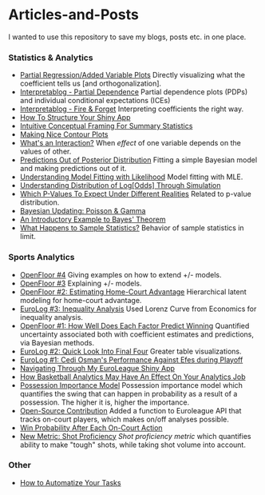 # Articles-and-Posts

I wanted to use this repository to save my blogs, posts etc. in one place.

### Statistics & Analytics

* [Partial Regression/Added Variable Plots](https://yigitasik.github.io/posts/Interpretablog%20-%20Partial%20Regression%20Plots/)
    Directly visualizing what the coefficient tells us [and orthogonalization].
* [Interpretablog - Partial Dependence](https://yigitasik.github.io/posts/Interpretablog%20-%20Partial%20Dependence/)
    Partial dependence plots (PDPs) and individual conditional expectations (ICEs)
* [Interpretablog - Fire & Forget](https://yigitasik.github.io/posts/Interpretablog%20-%20Fire%20and%20Forget/)
    Interpreting coefficients the right way.
* [How To Structure Your Shiny App](https://yigitasik.github.io/posts/How%20to%20Structure%20A%20Shiny%20App/)
* [Intuitive Conceptual Framing For Summary Statistics](https://yigitasik.github.io/posts/Intuitive%20Approach%20to%20Mean%20and%20Variance/)
* [Making Nice Contour Plots](https://yigitasik.github.io/posts/Nicer%20Contour%20Plots/)
* [What's an Interaction?](https://yigitasik.github.io/posts/what%20is%20an%20interaction%20effect/)
    When *effect* of one variable depends on the values of other.
* [Predictions Out of Posterior Distribution](https://yigitasik.github.io/posts/Bayesian%20Way%20-%20Predictions%20out%20of%20Posterior%20Distribution/)
    Fitting a simple Bayesian model and making predictions out of it.
* [Understanding Model Fitting with Likelihood](https://yigitasik.github.io/posts/Model%20Fitting%20with%20Likelihood/)
    Model fitting with MLE.
* [Understanding Distribution of Log[Odds] Through Simulation](https://yigitasik.github.io/posts/Understanding%20distribution%20of%20log[odds%20ratio]%20through%20simulation/)
* [Which P-Values To Expect Under Different Realities](https://yigitasik.github.io/posts/p-value%20distribution/)
    Related to p-value distribution.
* [Bayesian Updating: Poisson & Gamma](http://yigitasik.github.io/posts/Bayesian%20Updating%20with%20Poisson%20and%20Gamma/)
* [An Introductory Example to Bayes' Theorem](https://yigitasik.github.io/posts/Bayes%20Theorem/)
* [What Happens to Sample Statistics?](https://yigitasik.github.io/posts/what%20happens%20to%20sample%20statistics/)
    Behavior of sample statistics in limit.

### Sports Analytics
* [OpenFloor #4](https://thereadstep.substack.com/p/openfloor-4-an-example-for-extension)
    Giving examples on how to extend +/- models.
* [OpenFloor #3](https://thereadstep.substack.com/p/openfloor-3-introduction-to-models)
    Explaining +/- models.
* [OpenFloor #2: Estimating Home-Court Advantage](https://thereadstep.substack.com/p/openfloor-2-estimating-home-court)
    Hierarchical latent modeling for home-court advantage.
* [EuroLog #3: Inequality Analysis](https://thereadstep.substack.com/p/eurolog-3-inequality-analysis)
    Used Lorenz Curve from Economics for inequality analysis.
* [OpenFloor #1: How Well Does Each Factor Predict Winning](https://thereadstep.substack.com/p/open-floor-1-how-does-each-factor)
    Quantified uncertainty associated both with coefficient estimates and predictions, via Bayesian methods.
* [EuroLog #2: Quick Look Into Final Four](https://thereadstep.substack.com/p/eurolog-2-quick-look-into-f4)
    Greater table visualizations.
* [EuroLog #1: Cedi Osman's Performance Against Efes during Playoff](https://thereadstep.substack.com/p/eurolog-1-cedis-performance-against)
* [Navigating Through My EuroLeague Shiny App](https://yigitasik.github.io/posts/Navigating%20Through%20Euroleague%20Shiny%20App/)
* [How Basketball Analytics May Have An Effect On Your Analytics Job](https://yigitasik.github.io/posts/Basketball%20Analytics%20and%20Daily%20Job/)
* [Possession Importance Model](https://www.linkedin.com/feed/update/urn:li:activity:7253761033452802049/?updateEntityUrn=urn%3Ali%3Afs_feedUpdate%3A%28V2%2Curn%3Ali%3Aactivity%3A7253761033452802049%29)
    Possession importance model which quantifies the swing that can happen in probability as a result of a possession. The higher it is, higher the importance.
* [Open-Source Contribution](https://www.linkedin.com/feed/update/urn:li:activity:7240657895556603905/?updateEntityUrn=urn%3Ali%3Afs_feedUpdate%3A%28V2%2Curn%3Ali%3Aactivity%3A7240657895556603905%29)
    Added a function to Euroleague API that tracks on-court players, which makes on/off analyses possible.
* [Win Probability After Each On-Court Action](https://www.linkedin.com/feed/update/urn:li:activity:7150543080499191808/?updateEntityUrn=urn%3Ali%3Afs_feedUpdate%3A%28V2%2Curn%3Ali%3Aactivity%3A7150543080499191808%29)
* [New Metric: Shot Proficiency](https://www.linkedin.com/feed/update/urn:li:activity:7152001570434379777/?updateEntityUrn=urn%3Ali%3Afs_feedUpdate%3A%28V2%2Curn%3Ali%3Aactivity%3A7152001570434379777%29)
    *Shot proficiency metric* which quantifies ability to make "tough" shots, while taking shot volume into account.


### Other

* [How to Automatize Your Tasks](https://yigitasik.github.io/posts/How%20to%20Automatize%20Your%20Notebooks/)